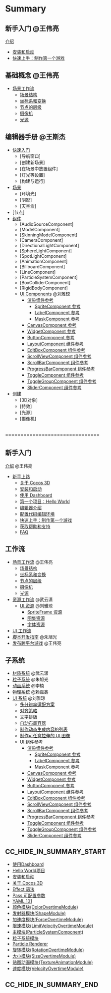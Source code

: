 # Summary

## 新手入门 @王伟亮
[介绍](introduction.md)
- [安装和启动](getting-started\install.md)
- [快速上手：制作第一个游戏]()

## 基础概念 @王伟亮
- [场景工作流](workflow/scene/index.md)
  - [场景结构](workflow/scene/scene.md)
  - [坐标系和变换](workflow/scene/transform.md)
  - [节点的层级](workflow/scene/node-tree.md)
  - [摄像机](workflow/scene/camera.md)
  - [光源](workflow/scene/light.md)

## 编辑器手册   @王斯杰
- [快速入门](workflow/scene/index.md) 
  - [导航窗口]
  - [创建新场景]
  - [在场景中放置组件]
  - [灯光等设置]
  - [构建与运行]
- [场景](workflow/scene/index.md)
  - [环境光]
  - [阴影]
  - [天空盒]
- [节点]
- [组件](workflow/scene/index.md)
  - [AudioSourceComponent]
  - [ModelComponent]
  - [SkinningModelComponent]
  - [CameraComponent]
  - [DirectionalLightComponent]
  - [SphereLightComponent]
  - [SpotLightComponent]
  - [AnimationComponent]
  - [BillboardComponent]
  - [LineComponent]
  - [ParticleSystemComponent]
  - [BoxColliderComponent]
  - [RigidBodyComponent]
  - [UI Components](ui-system/components/index.md) @刘雅琼
    - [渲染组件参考](ui-system/components/index.md)
      - [SpriteComponent 参考](ui-system/components/sprite.md)
      - [LabelComponent 参考](ui-system/components/label.md)
      - [MaskComponent 参考](ui-system/components/mask.md)
    - [CanvasComponent 参考](https://docs.cocos.com/creator/2.1/manual/zh/components/canvas.html)
    - [WidgetComponent 参考](https://docs.cocos.com/creator/2.1/manual/zh/components/widget.html)
    - [ButtonComponent 参考](https://docs.cocos.com/creator/2.1/manual/zh/components/button.html)
    - [LayoutComponent 组件参考](https://docs.cocos.com/creator/2.1/manual/zh/components/layout.html)
    - [EditBoxComponent 组件参考](https://docs.cocos.com/creator/2.1/manual/zh/components/editbox.html)
    - [ScrollViewComponent 组件参考](https://docs.cocos.com/creator/2.1/manual/zh/components/scrollview.html)
    - [ScrollBarComponent 组件参考](https://docs.cocos.com/creator/2.1/manual/zh/components/scrollbar.html)
    - [ProgressBarComponent 组件参考](https://docs.cocos.com/creator/2.1/manual/zh/components/progress.html)
    - [ToggleComponent 组件参考](https://docs.cocos.com/creator/2.1/manual/zh/components/toggle.html)
    - [ToggleGroupComponent 组件参考](https://docs.cocos.com/creator/2.1/manual/zh/components/toggleContainer.html)
    - [SliderComponent 组件参考](https://docs.cocos.com/creator/2.1/manual/zh/components/slider.html)
- [创建](workflow/scene/index.md)
  - [3D对象]
  - [特效]
  - [光源]
  - [摄像机]

## -------------------------------

## 新手入门
[介绍](introduction.md) @王伟亮
- [新手上路](helloworld.md)
    - [关于 Cocos 3D]()
    - [安装和启动](getting-started\install.md)
    - [使用 Dashboard](getting-started\dashboard.md)
    - [第一个项目：Hello World](getting-started\helloworld.md)
    - [编辑器介绍]()
    - [配置代码编辑环境]()
    - [快速上手：制作第一个游戏]()
    - [获取帮助和支持]()
    - [FAQ]()

## 工作流
- [场景工作流](workflow/scene/index.md) @王伟亮
  - [场景结构](workflow/scene/scene.md)
  - [坐标系和变换](workflow/scene/transform.md)
  - [节点的层级](workflow/scene/node-tree.md)
  - [摄像机](workflow/scene/camera.md)
  - [光源](workflow/scene/light.md)
- [资源工作流](workflow/resources/index.md) @武云潇
  - [UI 资源](workflow/resources/ui/index.md) @刘雅琼
    - [SpriteFrame 资源](workflow/resources/ui/spriteFrame/spriteFrame.md)
    - [图集资源](https://docs.cocos.com/creator/2.1/manual/zh/asset-workflow/atlas.html)
    - [字体资源](https://docs.cocos.com/creator/2.1/manual/zh/asset-workflow/font.html)
- [UI 工作流](workflow/ui/index.md)
- [脚本开发指南]() @朱旭光
- [发布跨平台游戏]() @王伟亮

## 子系统
- [材质系统](material-system/overview.md) @武云潇
- [粒子系统](particle-system/overview.md) @朱旭光
- [动画系统]() @李楠
- [物理系统](physics/physics.md) @赖嘉鑫
- [UI 系统](https://docs.cocos.com/creator/2.1/manual/zh/ui/) @刘雅琼
  - [多分辨率适配方案](https://docs.cocos.com/creator/2.1/manual/zh/ui/multi-resolution.html)
  - [对齐策略](https://docs.cocos.com/creator/2.1/manual/zh/ui/widget-align.html)
  - [文字排版](https://docs.cocos.com/creator/2.1/manual/zh/ui/label-layout.html)
  - [自动布局容器](https://docs.cocos.com/creator/2.1/manual/zh/ui/auto-layout.html)
  - [制作动态生成内容的列表](https://docs.cocos.com/creator/2.1/manual/zh/ui/list-with-data.html)
  - [制作可任意拉伸的 UI 图像](https://docs.cocos.com/creator/2.1/manual/zh/ui/sliced-sprite.html)
  - [UI 组件参考](https://docs.cocos.com/creator/2.1/manual/zh/ui/ui-components.html)
    - [渲染组件参考](ui-system/components/index.md)
        - [SpriteComponent 参考](ui-system/components/sprite.md)
        - [LabelComponent 参考](ui-system/components/label.md)
        - [MaskComponent 参考](ui-system/components/mask.md)
    - [CanvasComponent 参考](https://docs.cocos.com/creator/2.1/manual/zh/components/canvas.html)
    - [WidgetComponent 参考](https://docs.cocos.com/creator/2.1/manual/zh/components/widget.html)
    - [ButtonComponent 参考](https://docs.cocos.com/creator/2.1/manual/zh/components/button.html)
    - [LayoutComponent 组件参考](https://docs.cocos.com/creator/2.1/manual/zh/components/layout.html)
    - [EditBoxComponent 组件参考](https://docs.cocos.com/creator/2.1/manual/zh/components/editbox.html)
    - [ScrollViewComponent 组件参考](https://docs.cocos.com/creator/2.1/manual/zh/components/scrollview.html)
    - [ScrollBarComponent 组件参考](https://docs.cocos.com/creator/2.1/manual/zh/components/scrollbar.html)
    - [ProgressBarComponent 组件参考](https://docs.cocos.com/creator/2.1/manual/zh/components/progress.html)
    - [ToggleComponent 组件参考](https://docs.cocos.com/creator/2.1/manual/zh/components/toggle.html)
    - [ToggleGroupComponent 组件参考](https://docs.cocos.com/creator/2.1/manual/zh/components/toggleContainer.html)
    - [SliderComponent 组件参考](https://docs.cocos.com/creator/2.1/manual/zh/components/slider.html)



## CC_HIDE_IN_SUMMARY_START

- [使用Dashboard](getting-started/dashboard.md)
- [Hello World项目](getting-started/helloworld.md)
- [安装和启动](getting-started/install.md)
- [关于 Cocos 3D](getting-started/introduction.md)
- [Effect 语法](material-system/effect-syntax.md)
- [Pass 可配置参数](material-system/pass-parameter-list.md)
- [YAML 101](material-system/yaml-101.md)
- [颜色模块(ColorOvertimeModule)](particle-system/color-module.md)
- [发射器模块(ShapeModule)](particle-system/emitter.md)
- [加速度模块(ForceOvertimeModule)](particle-system/force-module.md)
- [限速模块(LimitVelocityOvertimeModule)](particle-system/limit-velocity-module.md)
- [主模块(ParticleSystemComponent)](particle-system/main-module.md)
- [粒子系统模块](particle-system/module.md)
- [Particle Renderer](particle-system/renderer.md)
- [旋转模块(RotationOvertimeModule)](particle-system/rotation-module.md)
- [大小模块(SizeOvertimeModule)](particle-system/size-module.md)
- [贴图动画模块(TextureAnimationModule)](particle-system/texture-animation-module.md)
- [速度模块(VelocityOvertimeModule)](particle-system/velocity-module.md)

## CC_HIDE_IN_SUMMARY_END
